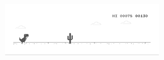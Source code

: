 ![no-connection-dino](https://github.com/jerichosiahaya/jerichosiahaya/blob/main/noconnectiondino.gif)
